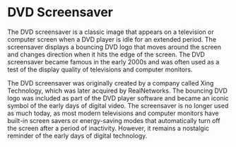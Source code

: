 # DVD Screensaver 
The DVD screensaver is a classic image that appears on a television or computer screen when a DVD player is idle for an extended period. The screensaver displays a bouncing DVD logo that moves around the screen and changes direction when it hits the edge of the screen. The DVD screensaver became famous in the early 2000s and was often used as a test of the display quality of televisions and computer monitors.

The DVD screensaver was originally created by a company called Xing Technology, which was later acquired by RealNetworks. The bouncing DVD logo was included as part of the DVD player software and became an iconic symbol of the early days of digital video. The screensaver is no longer used as much today, as most modern televisions and computer monitors have built-in screen savers or energy-saving modes that automatically turn off the screen after a period of inactivity. However, it remains a nostalgic reminder of the early days of digital technology.
